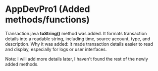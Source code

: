 # AppDevPro1 (Added methods/functions) 

Transaction.java
**toString()** method was added. It formats transaction details into a readable string, including time, source account, type, and description.
Why it was added: It made transaction details easier to read and display, especially for logs or user interfaces.

Note: I will add more details later, I haven't found the rest of the newly added methods.
